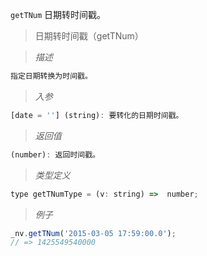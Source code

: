 `getTNum` 日期转时间戳。

> 日期转时间戳（getTNum）

> *描述*

```javascript
指定日期转换为时间戳。
```

> *入参*

```javascript
[date = ''] (string): 要转化的日期时间戳。
```

> *返回值*

```javascript
(number): 返回时间戳。
```

> *类型定义*

```javascript
type getTNumType = (v: string) =>  number;
```

> *例子*

```javascript 
_nv.getTNum('2015-03-05 17:59:00.0');
// => 1425549540000
```
